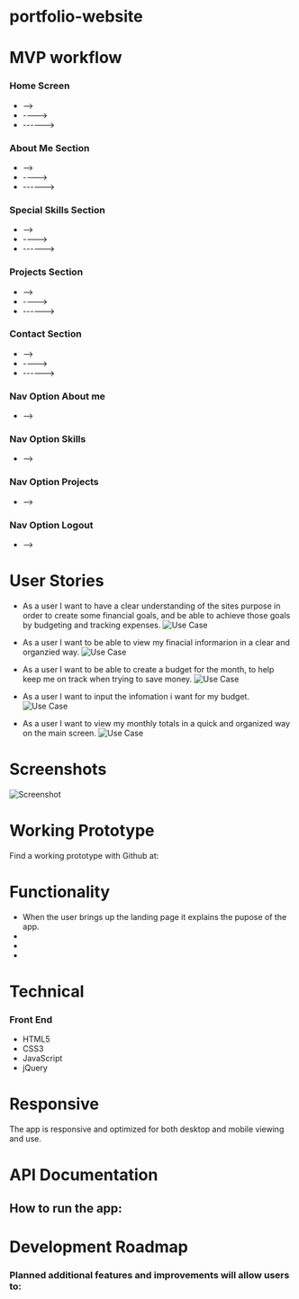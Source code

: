 # portfolio-website



# MVP workflow

### Home Screen
* -->
* ---->
* ------>
### About Me Section
* -->
* ---->
* ------>
### Special Skills Section
* -->
* ---->
* ------>
### Projects Section
* -->
* ---->
* ------>
### Contact Section
* -->
* ---->
* ------>
### Nav Option About me
* -->
### Nav Option Skills
* -->
### Nav Option Projects
* -->
### Nav Option Logout
* -->

# User Stories
* As a user I want to have a clear understanding of the sites purpose in order to create some financial goals, and be able to achieve those goals by budgeting and tracking expenses.
![Use Case]()

* As a user I want to be able to view my finacial informarion in a clear and organzied way.
![Use Case]()

* As a user I want to be able to create a budget for the month, to help keep me on track when trying to save money.
![Use Case]()

* As a user I want to input the infomation i want for my budget.
![Use Case]()

* As a user I want to view my monthly totals in a quick and organized way on the main screen.
![Use Case]()


# Screenshots
![Screenshot]()



# Working Prototype
Find a working prototype with Github at:


# Functionality
* When the user brings up the landing page it explains the pupose of the app.
*
*
*


# Technical

### Front End
* HTML5
* CSS3
* JavaScript
* jQuery


# Responsive
The app is responsive and optimized for both desktop and mobile viewing and use.


# API Documentation

## How to run the app:



# Development Roadmap

### Planned additional features and improvements will allow users to:

####

####

####


